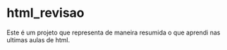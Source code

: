 # html_revisao
Este é um projeto que representa de maneira resumida o que aprendi nas ultimas aulas de html.
